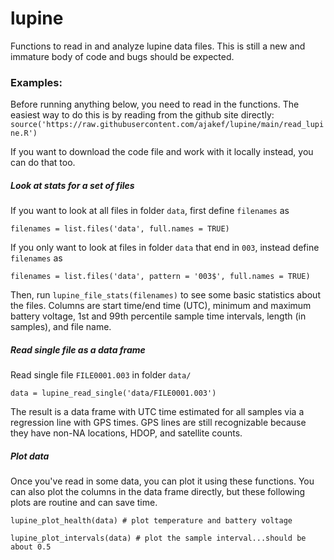 # lupine

Functions to read in and analyze lupine data files. This is still a new and immature body of code and bugs should be expected.

### Examples:
Before running anything below, you need to read in the functions. The easiest way to do this is by reading from the github site directly:
```source('https://raw.githubusercontent.com/ajakef/lupine/main/read_lupine.R')```

If you want to download the code file and work with it locally instead, you can do that too.

##### Look at stats for a set of files
If you want to look at all files in folder `data`, first define `filenames` as
```
filenames = list.files('data', full.names = TRUE)
```

If you only want to look at files in folder `data` that end in `003`, instead define `filenames` as
```
filenames = list.files('data', pattern = '003$', full.names = TRUE)
```

Then, run 
```lupine_file_stats(filenames)``` 
to see some basic statistics about the files. Columns are start time/end time (UTC), minimum and maximum battery voltage, 1st and 99th percentile sample time intervals, length (in samples), and file name.

##### Read single file as a data frame
Read single file `FILE0001.003` in folder `data/`
```
data = lupine_read_single('data/FILE0001.003')
```
The result is a data frame with UTC time estimated for all samples via a regression line with GPS times. GPS lines are still recognizable because they have non-NA locations, HDOP, and satellite counts.

##### Plot data
Once you've read in some data, you can plot it using these functions. You can also plot the columns in the data frame directly, but these following plots are routine and can save time.

```lupine_plot_health(data) # plot temperature and battery voltage```

```lupine_plot_intervals(data) # plot the sample interval...should be about 0.5```
